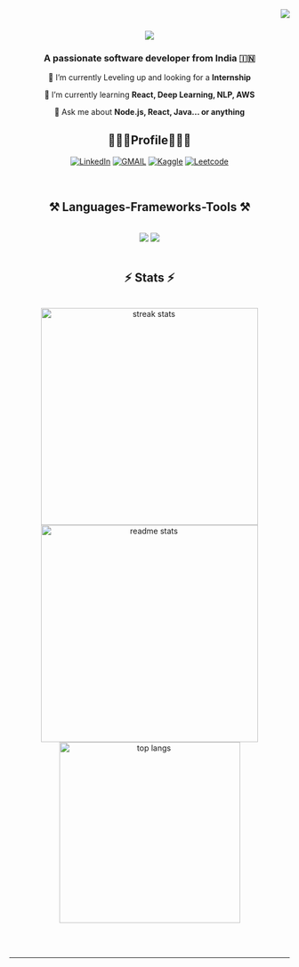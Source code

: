 <img align="right" src="https://visitor-badge.laobi.icu/badge?page_id=agxmbedi.agxmbedi" />

<h1 align="center">
    <img src="https://readme-typing-svg.herokuapp.com/?font=Righteous&size=35&center=true&vCenter=true&width=500&height=70&duration=3000&lines=Hey+Wassup!+👋;+I'm+Agam+Bedi!;" />
</h1>

<h3 align="center">A passionate software developer from India 🇮🇳</h3>

<div align="center">
 
 🔭 I’m currently Leveling up and looking for a **Internship**
 
 🌱 I’m currently learning **React, Deep Learning, NLP, AWS**

💬 Ask me about **Node.js, React, Java... or anything**


 </div>

<h2 align="center"> 🧑🏻‍🎓Profile🧑🏻‍🎓 </h2>

<div align="center">
    
[![LinkedIn](https://img.shields.io/badge/LinkedIn-0077B5?style=for-the-badge&logo=linkedin&logoColor=white)](https://www.linkedin.com/in/agamjot-bedi-842348238)
[![GMAIL](https://img.shields.io/badge/Gmail-D14836?style=for-the-badge&logo=gmail&logoColor=white)](mailto:agambedi20@gmail.com)
[![Kaggle](https://img.shields.io/badge/Kaggle-20BEFF?style=for-the-badge&logo=Kaggle&logoColor=white)](https://www.kaggle.com/riiiwtff)
[![Leetcode](https://img.shields.io/badge/-LeetCode-FFA116?style=for-the-badge&logo=LeetCode&logoColor=black)](https://leetcode.com/u/agxmbxdi/)
</div>
<br/>
<h2 align="center">⚒️ Languages-Frameworks-Tools ⚒️</h2>
<br/>
<div align="center">
    <img src="https://skillicons.dev/icons?i=react,html,css,vscode,java,github,opencv,figma,tailwind,git"/>
    <img src="https://skillicons.dev/icons?i=nodejs,python,javascript,express,firebase,mongodb,java,mysql" /><br>
</div>

<br/>


<h2 align="center">⚡ Stats ⚡</h2>
<br>
<div align="center">
  <img width="390" src="https://github-readme-streak-stats.vercel.app/?user=agxmbedi&count_private=true&theme=react&border_radius=10" alt="streak stats"/>
  <img width="390" src="https://github-readme-stats-salesp07.vercel.app/api?username=agxmbedi&count_private=true&show_icons=true&theme=react&rank_icon=github&border_radius=10" alt="readme stats" />
  <br/>
  <img width="325" align="center" src="https://github-readme-stats-salesp07.vercel.app/api/top-langs/?username=agxmbedi&hide=HTML&langs_count=8&layout=compact&theme=react&border_radius=10&size_weight=0.5&count_weight=0.5&exclude_repo=github-readme-stats" alt="top langs" />
</div>

<br/><br/>


<hr/>

<br/>
